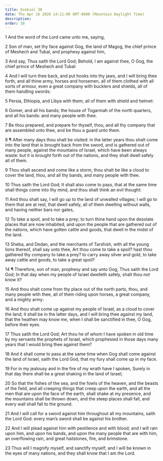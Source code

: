 ```yaml
---
title: Ezekiel 38
date: Thu Apr 16 2020 14:11:00 GMT-0600 (Mountain Daylight Time)
description: 
order: 38
---
```


<p>1 And the word of the Lord came unto me, saying,</p>
<p>
  2 Son of man, set thy face against Gog, the land of Magog, the chief prince of
  Meshech and Tubal, and prophesy against him,
</p>
<p>
  3 And say, Thus saith the Lord God; Behold, I am against thee, O Gog, the
  chief prince of Meshech and Tubal:
</p>
<p>
  4 And I will turn thee back, and put hooks into thy jaws, and I will bring
  thee forth, and all thine army, horses and horsemen, all of them clothed with
  all sorts of armour, even a great company with bucklers and shields, all of
  them handling swords:
</p>
<p>
  5 Persia, Ethiopia, and Libya with them; all of them with shield and helmet:
</p>
<p>
  6 Gomer, and all his bands; the house of Togarmah of the north quarters, and
  all his bands: and many people with thee.
</p>
<p>
  7 Be thou prepared, and prepare for thyself, thou, and all thy company that
  are assembled unto thee, and be thou a guard unto them.
</p>
<p>
  8 &#xB6; After many days thou shalt be visited: in the latter years thou shalt
  come into the land that is brought back from the sword, and is gathered out of
  many people, against the mountains of Israel, which have been always waste:
  but it is brought forth out of the nations, and they shall dwell safely all of
  them.
</p>
<p>
  9 Thou shalt ascend and come like a storm, thou shalt be like a cloud to cover
  the land, thou, and all thy bands, and many people with thee.
</p>
<p>
  10 Thus saith the Lord God; It shall also come to pass, that at the same time
  shall things come into thy mind, and thou shalt think an evil thought:
</p>
<p>
  11 And thou shalt say, I will go up to the land of unwalled villages; I will
  go to them that are at rest, that dwell safely, all of them dwelling without
  walls, and having neither bars nor gates,
</p>
<p>
  12 To take a spoil, and to take a prey; to turn thine hand upon the desolate
  places that are now inhabited, and upon the people that are gathered out of
  the nations, which have gotten cattle and goods, that dwell in the midst of
  the land.
</p>
<p>
  13 Sheba, and Dedan, and the merchants of Tarshish, with all the young lions
  thereof, shall say unto thee, Art thou come to take a spoil? hast thou
  gathered thy company to take a prey? to carry away silver and gold, to take
  away cattle and goods, to take a great spoil?
</p>
<p>
  14 &#xB6; Therefore, son of man, prophesy and say unto Gog, Thus saith the
  Lord God; In that day when my people of Israel dwelleth safely, shalt thou not
  know it?
</p>
<p>
  15 And thou shalt come from thy place out of the north parts, thou, and many
  people with thee, all of them riding upon horses, a great company, and a
  mighty army:
</p>
<p>
  16 And thou shalt come up against my people of Israel, as a cloud to cover the
  land; it shall be in the latter days, and I will bring thee against my land,
  that the heathen may know me, when I shall be sanctified in thee, O Gog,
  before their eyes.
</p>
<p>
  17 Thus saith the Lord God; Art thou he of whom I have spoken in old time by
  my servants the prophets of Israel, which prophesied in those days many years
  that I would bring thee against them?
</p>
<p>
  18 And it shall come to pass at the same time when Gog shall come against the
  land of Israel, saith the Lord God, that my fury shall come up in my face.
</p>
<p>
  19 For in my jealousy and in the fire of my wrath have I spoken, Surely in
  that day there shall be a great shaking in the land of Israel;
</p>
<p>
  20 So that the fishes of the sea, and the fowls of the heaven, and the beasts
  of the field, and all creeping things that creep upon the earth, and all the
  men that are upon the face of the earth, shall shake at my presence, and the
  mountains shall be thrown down, and the steep places shall fall, and every
  wall shall fall to the ground.
</p>
<p>
  21 And I will call for a sword against him throughout all my mountains, saith
  the Lord God: every man&#x2019;s sword shall be against his brother.
</p>
<p>
  22 And I will plead against him with pestilence and with blood; and I will
  rain upon him, and upon his bands, and upon the many people that are with him,
  an overflowing rain, and great hailstones, fire, and brimstone.
</p>
<p>
  23 Thus will I magnify myself, and sanctify myself; and I will be known in the
  eyes of many nations, and they shall know that I am the Lord.
</p>
